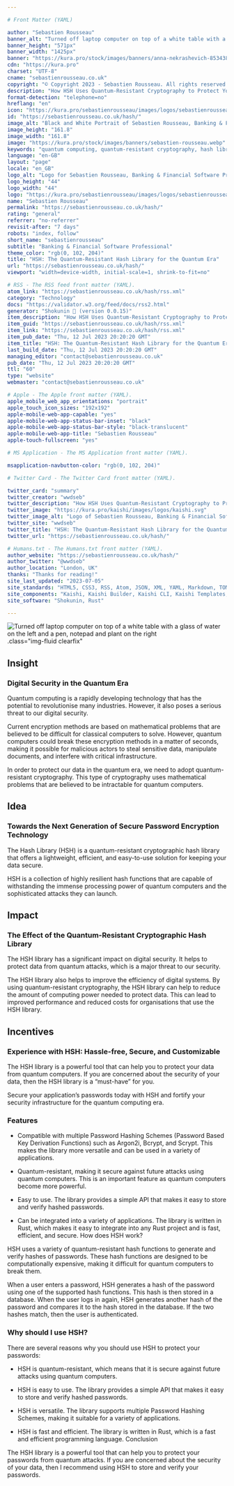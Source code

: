 ```yaml
---

# Front Matter (YAML)

author: "Sebastien Rousseau"
banner_alt: "Turned off laptop computer on top of a white table with a glass of water on the left and a pen, notepad and plant on the right"
banner_height: "571px"
banner_width: "1425px"
banner: "https://kura.pro/stock/images/banners/anna-nekrashevich-8534387.webp"
cdn: "https://kura.pro"
charset: "UTF-8"
cname: "sebastienrousseau.co.uk"
copyright: "© Copyright 2023 - Sebastien Rousseau. All rights reserved."
description: "How HSH Uses Quantum-Resistant Cryptography to Protect Your Data"
format-detection: "telephone=no"
hreflang: "en"
icon: "https://kura.pro/sebastienrousseau/images/logos/sebastienrousseau.svg"
id: "https://sebastienrousseau.co.uk/hash/"
image_alt: "Black and White Portrait of Sebastien Rousseau, Banking & Financial Software Professional"
image_height: "161.8"
image_width: "161.8"
image: "https://kura.pro/stock/images/banners/sebastien-rousseau.webp"
keywords: "quantum computing, quantum-resistant cryptography, hash library, HSH, password encryption, data security, quantum attacks, digital security, cryptography, cybersecurity"
language: "en-GB"
layout: "page"
locale: "en_GB"
logo_alt: "Logo for Sebastien Rousseau, Banking & Financial Software Professional"
logo_height: "44"
logo_width: "44"
logo: "https://kura.pro/sebastienrousseau/images/logos/sebastienrousseau.webp"
name: "Sebastien Rousseau"
permalink: "https://sebastienrousseau.co.uk/hash/"
rating: "general"
referrer: "no-referrer"
revisit-after: "7 days"
robots: "index, follow"
short_name: "sebastienrousseau"
subtitle: "Banking & Financial Software Professional"
theme_color: "rgb(0, 102, 204)"
title: "HSH: The Quantum-Resistant Hash Library for the Quantum Era"
url: "https://sebastienrousseau.co.uk/hash/"
viewport: "width=device-width, initial-scale=1, shrink-to-fit=no"

# RSS - The RSS feed front matter (YAML).
atom_link: "https://sebastienrousseau.co.uk/hash/rss.xml"
category: "Technology"
docs: "https://validator.w3.org/feed/docs/rss2.html"
generator: "Shokunin 🦀 (version 0.0.15)"
item_description: "How HSH Uses Quantum-Resistant Cryptography to Protect Your Data"
item_guid: "https://sebastienrousseau.co.uk/hash/rss.xml"
item_link: "https://sebastienrousseau.co.uk/hash/rss.xml"
item_pub_date: "Thu, 12 Jul 2023 20:20:20 GMT"
item_title: "HSH: The Quantum-Resistant Hash Library for the Quantum Era"
last_build_date: "Thu, 12 Jul 2023 20:20:20 GMT"
managing_editor: "contact@sebastienrousseau.co.uk"
pub_date: "Thu, 12 Jul 2023 20:20:20 GMT"
ttl: "60"
type: "website"
webmaster: "contact@sebastienrousseau.co.uk"

# Apple - The Apple front matter (YAML).
apple_mobile_web_app_orientations: "portrait"
apple_touch_icon_sizes: "192x192"
apple-mobile-web-app-capable: "yes"
apple-mobile-web-app-status-bar-inset: "black"
apple-mobile-web-app-status-bar-style: "black-translucent"
apple-mobile-web-app-title: "Sebastien Rousseau"
apple-touch-fullscreen: "yes"

# MS Application - The MS Application front matter (YAML).

msapplication-navbutton-color: "rgb(0, 102, 204)"

# Twitter Card - The Twitter Card front matter (YAML).

twitter_card: "summary"
twitter_creator: "wwdseb"
twitter_description: "How HSH Uses Quantum-Resistant Cryptography to Protect Your Data"
twitter_image: "https://kura.pro/kaishi/images/logos/kaishi.svg"
twitter_image_alt: "Logo of Sebastien Rousseau, Banking & Financial Software Professional"
twitter_site: "wwdseb"
twitter_title: "HSH: The Quantum-Resistant Hash Library for the Quantum Era"
twitter_url: "https://sebastienrousseau.co.uk/hash/"

# Humans.txt - The Humans.txt front matter (YAML).
author_website: "https://sebastienrousseau.co.uk/hash/"
author_twitter: "@wwdseb"
author_location: "London, UK"
thanks: "Thanks for reading!"
site_last_updated: "2023-07-05"
site_standards: "HTML5, CSS3, RSS, Atom, JSON, XML, YAML, Markdown, TOML"
site_components: "Kaishi, Kaishi Builder, Kaishi CLI, Kaishi Templates, Kaishi Themes"
site_software: "Shokunin, Rust"

---
```


![Turned off laptop computer on top of a white table with a glass of water on the left and a pen, notepad and plant on the right](https://kura.pro/stock/images/banners/gdtography-911758.webp).class=\"img-fluid clearfix\"

## Insight

### Digital Security in the Quantum Era

Quantum computing is a rapidly developing technology that has the potential to revolutionise many industries. However, it also poses a serious threat to our digital security.

Current encryption methods are based on mathematical problems that are believed to be difficult for classical computers to solve. However, quantum computers could break these encryption methods in a matter of seconds, making it possible for malicious actors to steal sensitive data, manipulate documents, and interfere with critical infrastructure.

In order to protect our data in the quantum era, we need to adopt quantum-resistant cryptography. This type of cryptography uses mathematical problems that are believed to be intractable for quantum computers.

## Idea

### Towards the Next Generation of Secure Password Encryption Technology

The Hash Library (HSH) is a quantum-resistant cryptographic hash library that offers a lightweight, efficient, and easy-to-use solution for keeping your data secure.

HSH is a collection of highly resilient hash functions that are capable of withstanding the immense processing power of quantum computers and the sophisticated attacks they can launch.

## Impact

### The Effect of the Quantum-Resistant Cryptographic Hash Library

The HSH library has a significant impact on digital security. It helps to protect data from quantum attacks, which is a major threat to our security.

The HSH library also helps to improve the efficiency of digital systems. By using quantum-resistant cryptography, the HSH library can help to reduce the amount of computing power needed to protect data. This can lead to improved performance and reduced costs for organisations that use the HSH library.

## Incentives

### Experience with HSH: Hassle-free, Secure, and Customizable

The HSH library is a powerful tool that can help you to protect your data from quantum computers. If you are concerned about the security of your data, then the HSH library is a “must-have” for you.

Secure your application’s passwords today with HSH and fortify your security infrastructure for the quantum computing era.

### Features

* Compatible with multiple Password Hashing Schemes (Password Based Key Derivation Functions) such as Argon2i, Bcrypt, and Scrypt. This makes the library more versatile and can be used in a variety of applications.

* Quantum-resistant, making it secure against future attacks using quantum computers. This is an important feature as quantum computers become more powerful.

* Easy to use. The library provides a simple API that makes it easy to store and verify hashed passwords.

* Can be integrated into a variety of applications. The library is written in Rust, which makes it easy to integrate into any Rust project and is fast, efficient, and secure.
How does HSH work?

HSH uses a variety of quantum-resistant hash functions to generate and verify hashes of passwords. These hash functions are designed to be computationally expensive, making it difficult for quantum computers to break them.

When a user enters a password, HSH generates a hash of the password using one of the supported hash functions. This hash is then stored in a database. When the user logs in again, HSH generates another hash of the password and compares it to the hash stored in the database. If the two hashes match, then the user is authenticated.

### Why should I use HSH?

There are several reasons why you should use HSH to protect your passwords:

* HSH is quantum-resistant, which means that it is secure against future attacks using quantum computers.

* HSH is easy to use. The library provides a simple API that makes it easy to store and verify hashed passwords.

* HSH is versatile. The library supports multiple Password Hashing Schemes, making it suitable for a variety of applications.

* HSH is fast and efficient. The library is written in Rust, which is a fast and efficient programming language.
Conclusion

The HSH library is a powerful tool that can help you to protect your passwords from quantum attacks. If you are concerned about the security of your data, then I recommend using HSH to store and verify your passwords.